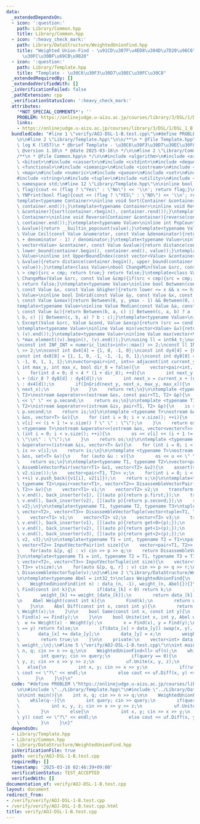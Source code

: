 ```yaml
---
data:
  _extendedDependsOn:
  - icon: ':question:'
    path: Library/Common.hpp
    title: Library/Common.hpp
  - icon: ':heavy_check_mark:'
    path: Library/DataStructure/WeightedUnionFind.hpp
    title: "Weighted Union-Find - \u91CD\u307F\u4ED8\u304D\u7D20\u96C6\u5408\u30C7\
      \u30FC\u30BF\u69CB\u9020"
  - icon: ':question:'
    path: Library/Template.hpp
    title: "Template - \u30C6\u30F3\u30D7\u30EC\u30FC\u30C8"
  _extendedRequiredBy: []
  _extendedVerifiedWith: []
  _isVerificationFailed: false
  _pathExtension: cpp
  _verificationStatusIcon: ':heavy_check_mark:'
  attributes:
    '*NOT_SPECIAL_COMMENTS*': ''
    PROBLEM: https://onlinejudge.u-aizu.ac.jp/courses/library/3/DSL/1/DSL_1_B
    links:
    - https://onlinejudge.u-aizu.ac.jp/courses/library/3/DSL/1/DSL_1_B
  bundledCode: "#line 1 \"verify/AOJ-DSL-1-B.test.cpp\"\n#define PROBLEM \"https://onlinejudge.u-aizu.ac.jp/courses/library/3/DSL/1/DSL_1_B\"\
    \n\n#line 2 \"Library/Template.hpp\"\n\n/**\n * @file Template.hpp\n * @author\
    \ log K (lX57)\n * @brief Template - \u30C6\u30F3\u30D7\u30EC\u30FC\u30C8\n *\
    \ @version 1.10\n * @date 2025-03-16\n */\n\n#line 2 \"Library/Common.hpp\"\n\n\
    /**\n * @file Common.hpp\n */\n\n#include <algorithm>\n#include <array>\n#include\
    \ <bitset>\n#include <cassert>\n#include <cstdint>\n#include <deque>\n#include\
    \ <functional>\n#include <iomanip>\n#include <iostream>\n#include <limits>\n#include\
    \ <map>\n#include <numeric>\n#include <queue>\n#include <set>\n#include <stack>\n\
    #include <string>\n#include <tuple>\n#include <utility>\n#include <vector>\nusing\
    \ namespace std;\n#line 12 \"Library/Template.hpp\"\n\ninline bool YnPrint(bool\
    \ flag){cout << (flag ? \"Yes\" : \"No\") << '\\n'; return flag;}\ninline bool\
    \ YNPrint(bool flag){cout << (flag ? \"YES\" : \"NO\") << '\\n'; return flag;}\n\
    template<typename Container>\ninline void Sort(Container &container){sort(container.begin(),\
    \ container.end());}\ntemplate<typename Container>\ninline void ReverseSort(Container\
    \ &container){sort(container.rbegin(), container.rend());}\ntemplate<typename\
    \ Container>\ninline void Reverse(Container &container){reverse(container.begin(),\
    \ container.end());}\ntemplate<typename Value>\ninline int PopCount(const Value\
    \ &value){return __builtin_popcount(value);}\ntemplate<typename Value>\ninline\
    \ Value Ceil(const Value &numerator, const Value &denominator){return (numerator\
    \ + denominator - 1) / denominator;}\ntemplate<typename Value>\ninline int LowerBoundIndex(const\
    \ vector<Value> &container, const Value &value){return distance(container.begin(),\
    \ lower_bound(container.begin(), container.end(), value));}\ntemplate<typename\
    \ Value>\ninline int UpperBoundIndex(const vector<Value> &container, const Value\
    \ &value){return distance(container.begin(), upper_bound(container.begin(), container.end(),\
    \ value));}\ntemplate<class Value>\nbool ChangeMin(Value &src, const Value &cmp){if(src\
    \ > cmp){src = cmp; return true;} return false;}\ntemplate<class Value>\nbool\
    \ ChangeMax(Value &src, const Value &cmp){if(src < cmp){src = cmp; return true;}\
    \ return false;}\ntemplate<typename Value>\ninline bool Between(const Value &lower,\
    \ const Value &x, const Value &higher){return lower <= x && x <= higher;}\ntemplate<typename\
    \ Value>\ninline bool InGrid(const Value &y, const Value &x, const Value &ymax,\
    \ const Value &xmax){return Between(0, y, ymax - 1) && Between(0, x, xmax - 1);}\n\
    template<typename Value>\ninline Value Median(const Value &a, const Value &b,\
    \ const Value &c){return Between(b, a, c) || Between(c, a, b) ? a : (Between(a,\
    \ b, c) || Between(c, b, a) ? b : c);}\ntemplate<typename Value>\ninline Value\
    \ Except(Value &src, Value &cond, Value &excp){return (src == cond ? excp : src);}\n\
    \ntemplate<typename Value>\ninline Value min(vector<Value> &v){return *min_element((v).begin(),\
    \ (v).end());}\ntemplate<typename Value>\ninline Value max(vector<Value> &v){return\
    \ *max_element((v).begin(), (v).end());}\n\nusing ll = int64_t;\nusing ull = uint64_t;\n\
    \nconst int INF_INT = numeric_limits<int>::max() >> 2;\nconst ll INF_LL = numeric_limits<ll>::max()\
    \ >> 2;\n\nconst int dx4[4] = {1, 0, -1, 0};\nconst int dy4[4] = {0, -1, 0, 1};\n\
    const int dx8[8] = {1, 1, 0, -1, -1, -1, 0, 1};\nconst int dy8[8] = {0, -1, -1,\
    \ -1, 0, 1, 1, 1};\n\nvector<pair<int, int>> adjacent(int current_y, int current_x,\
    \ int max_y, int max_x, bool dir_8 = false){\n    vector<pair<int, int>> ret;\n\
    \    for(int d = 0; d < 4 * (1 + dir_8); ++d){\n        int next_y = current_y\
    \ + (dir_8 ? dy8[d] : dy4[d]);\n        int next_x = current_x + (dir_8 ? dx8[d]\
    \ : dx4[d]);\n        if(InGrid(next_y, next_x, max_y, max_x)){\n            ret.emplace_back(next_y,\
    \ next_x);\n        }\n    }\n    return ret;\n}\n\ntemplate <typename T1, typename\
    \ T2>\nostream &operator<<(ostream &os, const pair<T1, T2> &p){\n    os << p.first\
    \ << \" \" << p.second;\n    return os;\n}\n\ntemplate <typename T1, typename\
    \ T2>\nistream &operator>>(istream &is, pair<T1, T2> &p){\n    is >> p.first >>\
    \ p.second;\n    return is;\n}\n\ntemplate <typename T>\nostream &operator<<(ostream\
    \ &os, vector<T> &v){\n    for (int i = 0; i < v.size(); ++i){\n        os <<\
    \ v[i] << (i + 1 != v.size() ? \" \" : \"\");\n    }\n    return os;\n}\n\ntemplate\
    \ <typename T>\nostream &operator<<(ostream &os, vector<vector<T>> &v){\n    for\
    \ (int i = 0; i < v.size(); ++i){\n        os << v[i] << (i + 1 != v.size() ?\
    \ \"\\n\" : \"\");\n    }\n    return os;\n}\n\ntemplate <typename T>\nistream\
    \ &operator>>(istream &is, vector<T> &v){\n    for (int i = 0; i < v.size(); ++i)\
    \ is >> v[i];\n    return is;\n}\n\ntemplate <typename T>\nostream &operator<<(ostream\
    \ &os, set<T> &v){\n    for (auto &u : v){\n        os << u << \" \";\n    }\n\
    \    return os;\n}\n\ntemplate<typename T1, typename T2>\nvector<pair<T1, T2>>\
    \ AssembleVectorPair(vector<T1> &v1, vector<T2> &v2){\n    assert(v1.size() ==\
    \ v2.size());\n    vector<pair<T1, T2>> v;\n    for(int i = 0; i < v1.size();\
    \ ++i) v.push_back({v1[i], v2[i]});\n    return v;\n}\n\ntemplate<typename T1,\
    \ typename T2>\npair<vector<T1>, vector<T2>> DisassembleVectorPair(vector<pair<T1,\
    \ T2>> &v){\n    vector<T1> v1;\n    vector<T2> v2;\n    transform(v.begin(),\
    \ v.end(), back_inserter(v1), [](auto p){return p.first;});\n    transform(v.begin(),\
    \ v.end(), back_inserter(v2), [](auto p){return p.second;});\n    return {v1,\
    \ v2};\n}\n\ntemplate<typename T1, typename T2, typename T3>\ntuple<vector<T1>,\
    \ vector<T2>, vector<T3>> DisassembleVectorTuple(vector<tuple<T1, T2, T3>> &v){\n\
    \    vector<T1> v1;\n    vector<T2> v2;\n    vector<T3> v3;\n    transform(v.begin(),\
    \ v.end(), back_inserter(v1), [](auto p){return get<0>(p);});\n    transform(v.begin(),\
    \ v.end(), back_inserter(v2), [](auto p){return get<1>(p);});\n    transform(v.begin(),\
    \ v.end(), back_inserter(v3), [](auto p){return get<2>(p);});\n    return {v1,\
    \ v2, v3};\n}\n\ntemplate<typename T1 = int, typename T2 = T1>\npair<vector<T1>,\
    \ vector<T2>> InputVectorPair(int size){\n    vector<pair<T1, T2>> v(size);\n\
    \    for(auto &[p, q] : v) cin >> p >> q;\n    return DisassembleVectorPair(v);\n\
    }\n\ntemplate<typename T1 = int, typename T2 = T1, typename T3 = T1>\ntuple<vector<T1>,\
    \ vector<T2>, vector<T3>> InputVectorTuple(int size){\n    vector<tuple<T1, T2,\
    \ T3>> v(size);\n    for(auto &[p, q, r] : v) cin >> p >> q >> r;\n    return\
    \ DisassembleVectorTuple(v);\n}\n#line 2 \"Library/DataStructure/WeightedUnionFind.hpp\"\
    \n\ntemplate<typename Abel = int32_t>\nclass WeightedUnionFind{\n    public:\n\
    \    WeightedUnionFind(int n) : data_(n, -1), weight_(n, Abel{}){}\n\n    int\
    \ Find(const int k){\n        if(data_[k] < 0) return k;\n        int r = Find(data_[k]);\n\
    \        weight_[k] += weight_[data_[k]];\n        return data_[k] = r;\n    }\n\
    \n    Abel Weight(const int k){\n        Find(k);\n        return weight_[k];\n\
    \    }\n\n    Abel Diff(const int x, const int y){\n        return Weight(y) -\
    \ Weight(x);\n    }\n\n    bool Same(const int x, const int y){\n        return\
    \ Find(x) == Find(y);\n    }\n\n    bool Unite(int x, int y, Abel w){\n      \
    \  w += Weight(x) - Weight(y);\n        x = Find(x), y = Find(y);\n        if(x\
    \ == y) return false;\n        if(data_[x] > data_[y]) swap(x, y), w = -w;\n \
    \       data_[x] += data_[y];\n        data_[y] = x;\n        weight_[y] = w;\n\
    \        return true;\n    }\n\n    private:\n    vector<int> data_;\n    vector<Abel>\
    \ weight_;\n};\n#line 5 \"verify/AOJ-DSL-1-B.test.cpp\"\n\nint main(){\n    int\
    \ n, q; cin >> n >> q;\n\n    WeightedUnionFind<ll> uf(n);\n    while(q--){\n\
    \        int query; cin >> query;\n        if(query == 0){\n            int x,\
    \ y, z; cin >> x >> y >> z;\n            uf.Unite(x, y, z);\n        }\n     \
    \   else{\n            int x, y; cin >> x >> y;\n            if(!uf.Same(x, y))\
    \ cout << \"?\" << endl;\n            else cout << uf.Diff(x, y) << endl;\n  \
    \      }\n    }\n}\n"
  code: "#define PROBLEM \"https://onlinejudge.u-aizu.ac.jp/courses/library/3/DSL/1/DSL_1_B\"\
    \n\n#include \"../Library/Template.hpp\"\n#include \"../Library/DataStructure/WeightedUnionFind.hpp\"\
    \n\nint main(){\n    int n, q; cin >> n >> q;\n\n    WeightedUnionFind<ll> uf(n);\n\
    \    while(q--){\n        int query; cin >> query;\n        if(query == 0){\n\
    \            int x, y, z; cin >> x >> y >> z;\n            uf.Unite(x, y, z);\n\
    \        }\n        else{\n            int x, y; cin >> x >> y;\n            if(!uf.Same(x,\
    \ y)) cout << \"?\" << endl;\n            else cout << uf.Diff(x, y) << endl;\n\
    \        }\n    }\n}"
  dependsOn:
  - Library/Template.hpp
  - Library/Common.hpp
  - Library/DataStructure/WeightedUnionFind.hpp
  isVerificationFile: true
  path: verify/AOJ-DSL-1-B.test.cpp
  requiredBy: []
  timestamp: '2025-03-16 02:46:39+09:00'
  verificationStatus: TEST_ACCEPTED
  verifiedWith: []
documentation_of: verify/AOJ-DSL-1-B.test.cpp
layout: document
redirect_from:
- /verify/verify/AOJ-DSL-1-B.test.cpp
- /verify/verify/AOJ-DSL-1-B.test.cpp.html
title: verify/AOJ-DSL-1-B.test.cpp
---
```

